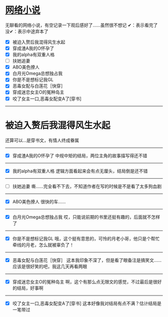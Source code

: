 # [网络小说](https://github.com/noteMay/Note/issues/5)

无聊看的网络小说，有空记录一下观后感好了……虽然很不想记
✔：表示看完了
没✔：表示中途弃本了

- [x] 被迫入赘后我混得风生水起
- [x] 穿成渣A我的O怀孕了
- [x] 我的alpha有双重人格
- [ ] 扶她追妻
- [x] ABO美色撩人
- [x] 白月光Omega总想独占我
- [x] 你是不是想标记我GL
- [x] 恶毒女配与白莲花［快穿］
- [x] 穿成迷恋女主O的冤种岛主
- [x] 咬了女主一口,恶毒女配变A了[穿书]

---

# 被迫入赘后我混得风生水起
还算可以…是穿书文，有情人终成眷属

---

- [x] 穿成渣A我的O怀孕了
中规中矩的结局，两位主角的故事描写得还不错

---

- [x] 我的alpha有双重人格
逻辑方面看起来会有点无厘头，结局倒是还不错

---

- [ ] 扶她追妻
嘶……完全看不下去，不知道作者在写的时候是不是看了太多狗血剧

---

- [x] ABO美色撩人
很快的车……

---

- [x] 白月光Omega总想独占我
哎，只能说前期的书里还挺有趣的，后面就不怎样了

---

- [x] 你是不是想标记我GL
哦，这个挺有意思的，可怜的月老小哥，他只是个帮忙牵线的月老，怎么就被辜负了！

---

- [x] 恶毒女配与白莲花［快穿］
这本我印象不深了，但是看了眼备注是搞笑文……应该是很好笑的吧，我这几天再看两眼

---

- [x] 穿成迷恋女主O的冤种岛主
啊，这个有那么点无限文的感觉，不过最后是很好的结局，好事啊

---

- [x] 咬了女主一口,恶毒女配变A了[穿书]
这本好像我对结局有点不满？估计结局是一笔带过